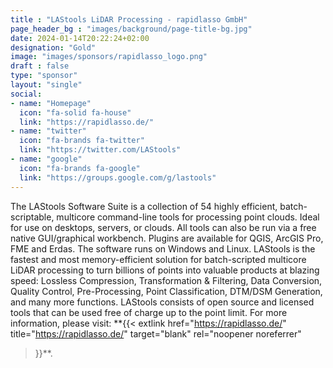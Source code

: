 ```yaml
---
title : "LAStools LiDAR Processing - rapidlasso GmbH"
page_header_bg : "images/background/page-title-bg.jpg"
date: 2024-01-14T20:22:24+02:00
designation: "Gold"
image: "images/sponsors/rapidlasso_logo.png"
draft : false
type: "sponsor"
layout: "single"
social:
- name: "Homepage"
  icon: "fa-solid fa-house"
  link: "https://rapidlasso.de/"
- name: "twitter"
  icon: "fa-brands fa-twitter"
  link: "https://twitter.com/LAStools"
- name: "google"
  icon: "fa-brands fa-google"
  link: "https://groups.google.com/g/lastools"
---
```


The LAStools Software Suite is a collection of 54 highly efficient,
batch-scriptable, multicore command-line tools for processing point clouds.
Ideal for use on desktops, servers, or clouds. All tools can also be run via a
free native GUI/graphical workbench. Plugins are available for QGIS, ArcGIS Pro,
FME and Erdas. The software runs on Windows and Linux. LAStools is the fastest
and most memory-efficient solution for batch-scripted multicore LiDAR processing
to turn billions of points into valuable products at blazing speed: Lossless
Compression, Transformation & Filtering, Data Conversion, Quality Control,
Pre-Processing, Point Classification, DTM/DSM Generation, and many more
functions. LAStools consists of open source and licensed tools that can be used
free of charge up to the point limit. For more information, please visit:
**{{<
    extlink href="https://rapidlasso.de/"
    title="https://rapidlasso.de/"
    target="blank" rel="noopener noreferrer"
>}}**.
